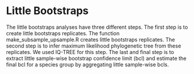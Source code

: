 # Little Bootstraps
The little bootstraps analyses have three different steps. The first step is to create little bootstraps replicates. The function make_subsample_upsample.R creates little bootstraps replicates. The second step is to infer maximum likelihood phylogenetic tree from these replicates. We used IQ-TREE for this step. The last and final step is to extract little sample-wise bootstrap confidence limit (bcl) and estimate the final bcl for a species group by aggregating little sample-wise bcls.   
